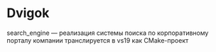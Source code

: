 # Dvigok
search_engine — реализация системы поиска по корпоративному порталу компании транслируется в vs19 как CMake-проект
